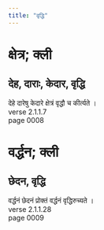 ```yaml
---
title: "वृद्धि"
---
```


# क्षेत्र; क्ली
## देह, दाराः, केदार, वृद्धि
देहे दारेषु केदारे क्षेत्रं वृद्धौ च कीर्त्यते ।<br />verse 2.1.1.7<br />page 0008

# वर्द्धन; क्ली
## छेदन, वृद्धि
वर्द्धनं छेदनं प्रोक्तं वर्द्धनं वृद्धिरुच्यते ।<br />verse 2.1.1.28<br />page 0009

